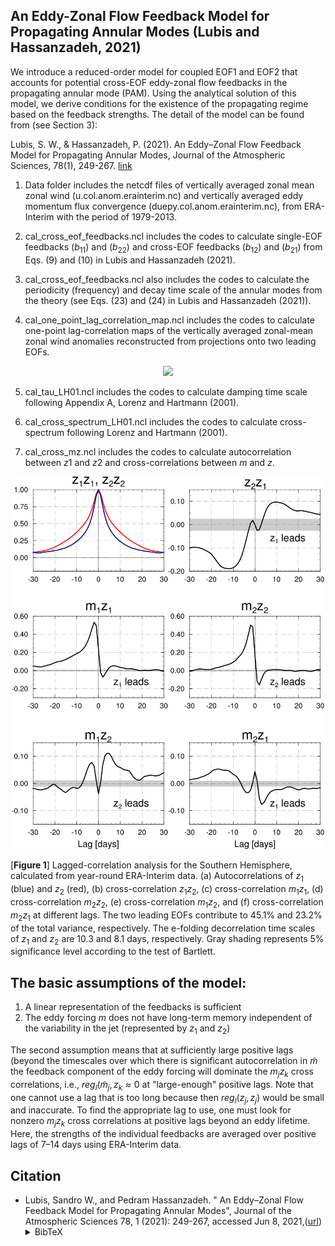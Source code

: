 ## An Eddy-Zonal Flow Feedback Model for Propagating Annular Modes (Lubis and Hassanzadeh, 2021)

We introduce a reduced-order model for coupled EOF1 and EOF2 that accounts for potential cross-EOF eddy-zonal flow feedbacks in the propagating annular mode (PAM). Using the analytical solution of this model, we derive conditions for the existence of the propagating regime based on the feedback strengths. The detail of the model can be found from (see Section 3):

Lubis, S. W., & Hassanzadeh, P. (2021). An Eddy–Zonal Flow Feedback Model for Propagating Annular Modes, Journal of the Atmospheric Sciences, 78(1), 249-267. [link](https://journals.ametsoc.org/view/journals/atsc/78/1/jas-d-20-0214.1.xml)

1. Data folder includes the netcdf files of vertically averaged zonal mean zonal wind (u.col.anom.erainterim.nc) and vertically averaged eddy momentum flux convergence (duepy.col.anom.erainterim.nc), from ERA-Interim with the period of 1979-2013.

2. cal_cross_eof_feedbacks.ncl includes the codes to calculate single-EOF feedbacks ($b_{11}$) and ($b_{22}$) and cross-EOF feedbacks ($b_{12}$) and ($b_{21}$) from Eqs. (9) and (10) in Lubis and Hassanzadeh (2021).

3. cal_cross_eof_feedbacks.ncl also includes the codes to calculate the periodicity (frequency) and decay time scale of the annular modes from the theory (see Eqs. (23) and (24) in Lubis and Hassanzadeh (2021)).

4. cal_one_point_lag_correlation_map.ncl includes the codes to calculate one-point lag-correlation maps of the vertically averaged zonal-mean zonal wind anomalies reconstructed from projections onto two leading EOFs.


<p align="center">
  <img src="https://github.com/sandrolubis/Cross-EOF-Eddy-Feedback-Model/blob/main/example/one_point_lag_correlation_map.png" width="500">
</p>

5. cal_tau_LH01.ncl includes the codes to calculate damping time scale following Appendix A, Lorenz and Hartmann (2001).

6. cal_cross_spectrum_LH01.ncl includes the codes to calculate cross-spectrum following Lorenz and Hartmann (2001).

7. cal_cross_mz.ncl includes the codes to calculate autocorrelation between $z1$ and $z2$ and cross-correlations between $m$ and $z$.


<p align="center">
  <img src="https://github.com/sandrolubis/Cross-EOF-Eddy-Feedback-Model/blob/main/example/ccr_erainterim_full_grid_new.png" width="500">
</p>

[**Figure 1**] Lagged-correlation analysis for the Southern Hemisphere, calculated from year-round ERA-Interim data. (a) Autocorrelations of $z_1$ (blue) and $z_2$ (red), (b) cross-correlation $z_1 z_2$, (c) cross-correlation $m_1 z_1$, (d) cross-correlation $m_2 z_2$, (e) cross-correlation $m_1 z_2$, and (f) cross-correlation $m_2 z_1$ at different lags. The two leading EOFs contribute to 45.1% and 23.2% of the total variance, respectively. The e-folding decorrelation time scales of $z_1$ and $z_2$ are 10.3 and 8.1 days, respectively. Gray shading represents 5% significance level according to the test of Bartlett.

## The basic assumptions of the model:
1. A linear representation of the feedbacks is sufficient
2. The eddy forcing $m$ does not have long-term memory independent of the variability in the jet (represented by $z_1$ and $z_2$)

The second assumption means that at sufficiently large positive lags (beyond the timescales over which there is significant autocorrelation in $\tilde{m}$ the feedback component of the eddy forcing will dominate the $m_jz_k$ cross correlations, i.e., $reg_l(\tilde{m}_j,z_k \approx 0$ at "large-enough" positive lags. Note that one cannot use a lag that is too long because then $reg_l(z_j,z_j)$ would be small and inaccurate. To find the appropriate lag to use, one must look for nonzero $m_jz_k$ cross correlations at positive lags beyond an eddy lifetime. Here, the strengths of the individual feedbacks are averaged over positive lags of 7–14 days using ERA-Interim data.


## Citation


- Lubis, Sandro W., and Pedram Hassanzadeh. " An Eddy–Zonal Flow Feedback Model for Propagating Annular Modes", Journal of the Atmospheric Sciences 78, 1 (2021): 249-267, accessed Jun 8, 2021,([url](https://doi.org/10.1175/JAS-D-20-0214.1))<details><summary>BibTeX</summary><pre>
@article { Lubis_AMS_2021,
      author = {Sandro W. Lubis and Pedram Hassanzadeh},
      title = {An Eddy–Zonal Flow Feedback Model for Propagating Annular Modes},
      journal = {Journal of the Atmospheric Sciences},
      year = {2021},
      publisher = {American Meteorological Society},
      address = {Boston MA, USA},
      volume = {78},
      number = {1},
      doi = {10.1175/JAS-D-20-0214.1},
      pages= {249 - 267},
      url = "https://journals.ametsoc.org/view/journals/atsc/78/1/jas-d-20-0214.1.xml"
}</pre></details>
